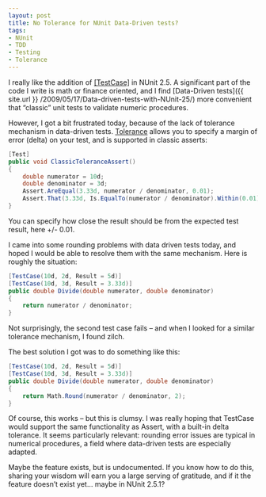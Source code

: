 ```yaml
---
layout: post
title: No Tolerance for NUnit Data-Driven tests?
tags:
- NUnit
- TDD
- Testing
- Tolerance
---
```


I really like the addition of [[TestCase]](http://www.nunit.org/index.php?p=testCase&r=2.5) in NUnit 2.5. A significant part of the code I write is math or finance oriented, and I find [Data-Driven tests]({{ site.url }} /2009/05/17/Data-driven-tests-with-NUnit-25/) more convenient that “classic” unit tests to validate numeric procedures.  

However, I got a bit frustrated today, because of the lack of tolerance mechanism in data-driven tests. [Tolerance](http://www.nunit.org/index.php?p=equalConstraint&r=2.5) allows you to specify a margin of error (delta) on your test, and is supported in classic asserts:  

``` csharp
[Test]
public void ClassicToleranceAssert()
{
    double numerator = 10d;
    double denominator = 3d;
    Assert.AreEqual(3.33d, numerator / denominator, 0.01);
    Assert.That(3.33d, Is.EqualTo(numerator / denominator).Within(0.01));
}
``` 

You can specify how close the result should be from the expected test result, here +/- 0.01.

I came into some rounding problems with data driven tests today, and hoped I would be able to resolve them with the same mechanism. Here is roughly the situation:

``` csharp
[TestCase(10d, 2d, Result = 5d)]
[TestCase(10d, 3d, Result = 3.33d)]
public double Divide(double numerator, double denominator)
{
    return numerator / denominator;
}
``` 

Not surprisingly, the second test case fails – and when I looked for a similar tolerance mechanism, I found zilch.

The best solution I got was to do something like this:

``` csharp
[TestCase(10d, 2d, Result = 5d)]
[TestCase(10d, 3d, Result = 3.33d)]
public double Divide(double numerator, double denominator)
{
    return Math.Round(numerator / denominator, 2);
}
``` 

Of course, this works – but this is clumsy. I was really hoping that TestCase would support the same functionality as Assert, with a built-in delta tolerance. It seems particularly relevant: rounding error issues are typical in numerical procedures, a field where data-driven tests are especially adapted.

Maybe the feature exists, but is undocumented. If you know how to do this, sharing your wisdom will earn you a large serving of gratitude, and if it the feature doesn’t exist yet… maybe in NUnit 2.5.1?
